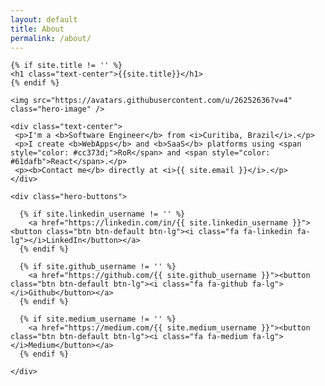 ```yaml
---
layout: default
title: About
permalink: /about/
---
```

<div class="hero-container">

  <div class="hero-content">

    {% if site.title != '' %}
    <h1 class="text-center">{{site.title}}</h1>
    {% endif %}

    <img src="https://avatars.githubusercontent.com/u/26252636?v=4" class="hero-image" />

    <div class="text-center">
     <p>I'm a <b>Software Engineer</b> from <i>Curitiba, Brazil</i>.</p>
     <p>I create <b>WebApps</b> and <b>SaaS</b> platforms using <span style="color: #cc373d;">RoR</span> and <span style="color: #61dafb">React</span>.</p>
     <p><b>Contact me</b> directly at <i>{{ site.email }}</i>.</p>
    </div>

    <div class="hero-buttons">

      {% if site.linkedin_username != '' %}
        <a href="https://linkedin.com/in/{{ site.linkedin_username }}"><button class="btn btn-default btn-lg"><i class="fa fa-linkedin fa-lg"></i>LinkedIn</button></a>
      {% endif %}

      {% if site.github_username != '' %}
        <a href="https://github.com/{{ site.github_username }}"><button class="btn btn-default btn-lg"><i class="fa fa-github fa-lg"></i>Github</button></a>
      {% endif %}

      {% if site.medium_username != '' %}
        <a href="https://medium.com/{{ site.medium_username }}"><button class="btn btn-default btn-lg"><i class="fa fa-medium fa-lg"></i>Medium</button></a>
      {% endif %}

    </div>

  </div>

</div>
